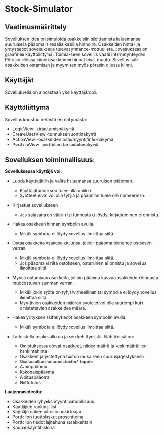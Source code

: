 # Stock-Simulator

## Vaatimusmäärittely

Sovelluksen idea on simuloida osakkeisiin sijoittamista haluamansa suuruisella pääomalla reaaliaikaisilla hinnoilla. 
Osakkeiden hinta- ja yritystiedot sovellukselle tulevat yfinance-moduulista. Sovelluksella on graafinen käyttöliittymä. Toimiakseen sovellus vaatii internetyhteyden. Pörssin ollessa kiinni osakkeiden hinnat eivät muutu. Sovellus sallii osakkeiden ostamisen ja myymisen myös pörssin ollessa kiinni.

## Käyttäjät

Sovelluksella on ainoastaan yksi käyttäjärooli.

## Käyttöliittymä

Sovellus koostuu neljästä eri näkymästä:
- LoginView -kirjautumisnäkymä
- CreateUserView -tunnuksenluontinäkymä
- ActionView -osakkeiden osto/myynti/info-näkymä
- PortfolioView -portfolion tarkastelunäkymä


## Sovelluksen toiminnallisuus:

**Sovelluksessa käyttäjä voi:**


- Luoda käyttäjätilin ja valita haluamansa suuruisen pääoman.
    - Käyttäjätunnuksen tulee olla uniikki.
    - Syötteet eivät voi olla tyhjiä ja pääoman tulee olla numeerinen.
- Kirjautua sovellukseen
    - Jos salasana on väärin tai tunnusta ei löydy, kirjautuminen ei onnistu.
- Hakea osakkeen hinnan symbolin avulla.
    - Mikäli symbolia ei löydy sovellus ilmoittaa siitä.
- Ostaa osakkeita osakesalkkuunsa, jolloin pääoma pienenee ostoksen verran.
    -  Mikäli symbolia ei löydy sovellus ilmoittaa siitä.
    - Jos pääoma ei riitä ostokseen, ostaminen ei onnistu ja sovellus ilmoittaa siitä.

- Myydä ostamiaan osakkeita, jolloin pääoma kasvaa osakkeiden hinnasta muodostuvan summan verran.
    - Mikäli jokin syöte on tyhjä/virheellinen tai symbolia ei löydy sovellus ilmoittaa siitä.
    - Myytävien osakkeiden määrän syöte ei voi olla suurempi kuin omistettavien osakkeiden määrä. 
- Hakea yrityksen esittelytiedot osakkeen symbolin avulla.
    - Mikäli symbolia ei löydy sovellus ilmoittaa siitä.
- Tarkastella osakesalkkua ja sen kehittymistä. Nähtävissä on:
    - Omistuksessa olevat osakkeet, niiden määrä ja keskimääräinen hankintahinta
    - Osakkeet järjestettynä tuoton mukaiseen suurusjärjestykseen
    - Osakesalkun kokonaistuotto/-tappio
    - Avoinpääoma
    - Kokonaispääoma
    - Aloituspääoma
    - Nettotulos
    


**Laajennusideoita:**

- Osakkeiden lyhyeksimyyntimahdollisuus
- Käyttäjien ranking-list
- Käyttäjä näkee pörssin aukioloajat
- Portfolion tuottolaskut prosentteina
- Portfolion tiedot lajiteltuna sarakkeittain
- Kaupankäyntihistoria
